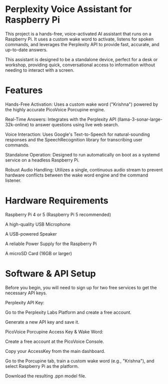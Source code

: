 # Perplexity Voice Assistant for Raspberry Pi
This project is a hands-free, voice-activated AI assistant that runs on a Raspberry Pi. It uses a custom wake word to activate, listens for spoken commands, and leverages the Perplexity API to provide fast, accurate, and up-to-date answers.

This assistant is designed to be a standalone device, perfect for a desk or workshop, providing quick, conversational access to information without needing to interact with a screen.

# Features
Hands-Free Activation: Uses a custom wake word ("Krishna") powered by the highly accurate PicoVoice Porcupine engine.

Real-Time Answers: Integrates with the Perplexity API (llama-3-sonar-large-32k-online) to answer questions using live web search.

Voice Interaction: Uses Google's Text-to-Speech for natural-sounding responses and the SpeechRecognition library for transcribing user commands.

Standalone Operation: Designed to run automatically on boot as a systemd service on a headless Raspberry Pi.

Robust Audio Handling: Utilizes a single, continuous audio stream to prevent hardware conflicts between the wake word engine and the command listener.

# Hardware Requirements
Raspberry Pi 4 or 5 (Raspberry Pi 5 recommended)

A high-quality USB Microphone

A USB-powered Speaker

A reliable Power Supply for the Raspberry Pi

A microSD Card (16GB or larger)

# Software & API Setup
Before you begin, you will need to sign up for two free services to get the necessary API keys.

Perplexity API Key:

Go to the Perplexity Labs Platform and create a free account.

Generate a new API key and save it.

PicoVoice Porcupine Access Key & Wake Word:

Create a free account at the PicoVoice Console.

Copy your AccessKey from the main dashboard.

Go to the Porcupine tab, train a custom wake word (e.g., "Krishna"), and select Raspberry Pi as the platform.

Download the resulting .ppn model file.

